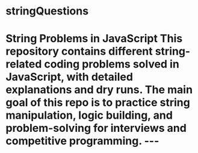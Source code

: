 # stringQuestions
#  String Problems in JavaScript  This repository contains different **string-related coding problems** solved in **JavaScript**, with detailed explanations and dry runs.   The main goal of this repo is to practice **string manipulation, logic building, and problem-solving** for interviews and competitive programming.  ---
